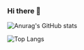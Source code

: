 ### Hi there 👋

![Anurag's GitHub stats](https://github-readme-stats.vercel.app/api?username=nataliakist&show_icons=true&theme=default)

![Top Langs](https://github-readme-stats.vercel.app/api/top-langs/?username=nataliakist&layout=compact)
<!--
**nataliakist/nataliakist** is a ✨ _special_ ✨ repository because its `README.md` (this file) appears on your GitHub profile.

Here are some ideas to get you started:

- 🔭 I’m currently working on ...
- 🌱 I’m currently learning ...
- 👯 I’m looking to collaborate on ...
- 🤔 I’m looking for help with ...
- 💬 Ask me about ...
- 📫 How to reach me: ...
- 😄 Pronouns: ...
- ⚡ Fun fact: ...
-->
